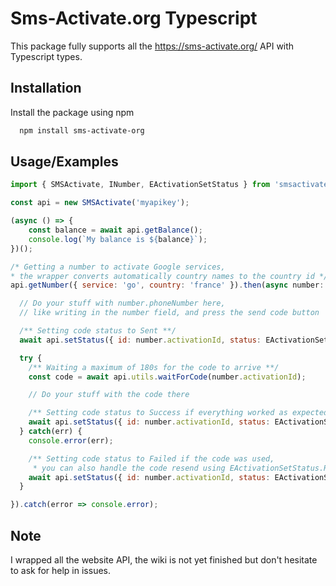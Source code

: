 # Sms-Activate.org Typescript

This package fully supports all the https://sms-activate.org/ API with Typescript types.

## Installation

Install the package using npm

```bash
  npm install sms-activate-org
```

## Usage/Examples

```javascript
import { SMSActivate, INumber, EActivationSetStatus } from 'smsactivate-org';

const api = new SMSActivate('myapikey');

(async () => {
    const balance = await api.getBalance();
    console.log(`My balance is ${balance}`);
})();

/* Getting a number to activate Google services,
* the wrapper converts automatically country names to the country id */
api.getNumber({ service: 'go', country: 'france' }).then(async number: INumber => {

  // Do your stuff with number.phoneNumber here,
  // like writing in the number field, and press the send code button

  /** Setting code status to Sent **/
  await api.setStatus({ id: number.activationId, status: EActivationSetStatus.Sent });

  try {
    /** Waiting a maximum of 180s for the code to arrive **/
    const code = await api.utils.waitForCode(number.activationId);

    // Do your stuff with the code there

    /** Setting code status to Success if everything worked as expected **/
    await api.setStatus({ id: number.activationId, status: EActivationSetStatus.Success });
  } catch(err) {
    console.error(err);

    /** Setting code status to Failed if the code was used,
     * you can also handle the code resend using EActivationSetStatus.RequestAnotherCode **/
    await api.setStatus({ id: number.activationId, status: EActivationSetStatus.Failed });
  }

}).catch(error => console.error);
```

## Note

I wrapped all the website API, the wiki is not yet finished but don't hesitate to ask for help in issues.
